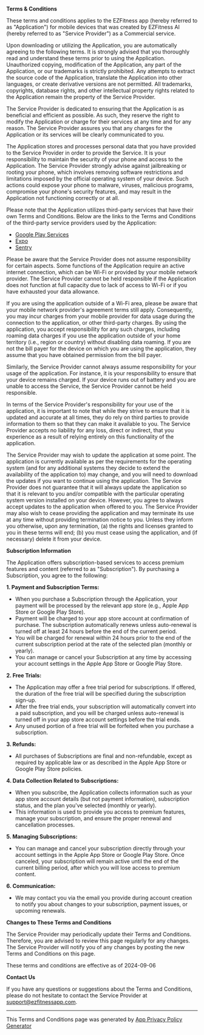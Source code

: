 **Terms & Conditions**  

These terms and conditions applies to the EZFitness app (hereby referred to as "Application") for mobile devices that was created by EZFitness AI (hereby referred to as "Service Provider") as a Commercial service.

Upon downloading or utilizing the Application, you are automatically agreeing to the following terms. It is strongly advised that you thoroughly read and understand these terms prior to using the Application. Unauthorized copying, modification of the Application, any part of the Application, or our trademarks is strictly prohibited. Any attempts to extract the source code of the Application, translate the Application into other languages, or create derivative versions are not permitted. All trademarks, copyrights, database rights, and other intellectual property rights related to the Application remain the property of the Service Provider.

The Service Provider is dedicated to ensuring that the Application is as beneficial and efficient as possible. As such, they reserve the right to modify the Application or charge for their services at any time and for any reason. The Service Provider assures you that any charges for the Application or its services will be clearly communicated to you.

The Application stores and processes personal data that you have provided to the Service Provider in order to provide the Service. It is your responsibility to maintain the security of your phone and access to the Application. The Service Provider strongly advise against jailbreaking or rooting your phone, which involves removing software restrictions and limitations imposed by the official operating system of your device. Such actions could expose your phone to malware, viruses, malicious programs, compromise your phone's security features, and may result in the Application not functioning correctly or at all.

Please note that the Application utilizes third-party services that have their own Terms and Conditions. Below are the links to the Terms and Conditions of the third-party service providers used by the Application:

*   [Google Play Services](https://policies.google.com/terms)
*   [Expo](https://expo.io/terms)
*   [Sentry](https://sentry.io/terms/)

Please be aware that the Service Provider does not assume responsibility for certain aspects. Some functions of the Application require an active internet connection, which can be Wi-Fi or provided by your mobile network provider. The Service Provider cannot be held responsible if the Application does not function at full capacity due to lack of access to Wi-Fi or if you have exhausted your data allowance.

If you are using the application outside of a Wi-Fi area, please be aware that your mobile network provider's agreement terms still apply. Consequently, you may incur charges from your mobile provider for data usage during the connection to the application, or other third-party charges. By using the application, you accept responsibility for any such charges, including roaming data charges if you use the application outside of your home territory (i.e., region or country) without disabling data roaming. If you are not the bill payer for the device on which you are using the application, they assume that you have obtained permission from the bill payer.

Similarly, the Service Provider cannot always assume responsibility for your usage of the application. For instance, it is your responsibility to ensure that your device remains charged. If your device runs out of battery and you are unable to access the Service, the Service Provider cannot be held responsible.

In terms of the Service Provider's responsibility for your use of the application, it is important to note that while they strive to ensure that it is updated and accurate at all times, they do rely on third parties to provide information to them so that they can make it available to you. The Service Provider accepts no liability for any loss, direct or indirect, that you experience as a result of relying entirely on this functionality of the application.

The Service Provider may wish to update the application at some point. The application is currently available as per the requirements for the operating system (and for any additional systems they decide to extend the availability of the application to) may change, and you will need to download the updates if you want to continue using the application. The Service Provider does not guarantee that it will always update the application so that it is relevant to you and/or compatible with the particular operating system version installed on your device. However, you agree to always accept updates to the application when offered to you. The Service Provider may also wish to cease providing the application and may terminate its use at any time without providing termination notice to you. Unless they inform you otherwise, upon any termination, (a) the rights and licenses granted to you in these terms will end; (b) you must cease using the application, and (if necessary) delete it from your device.

**Subscription Information**

The Application offers subscription-based services to access premium features and content (referred to as "Subscription"). By purchasing a Subscription, you agree to the following:

**1. Payment and Subscription Terms:**
- When you purchase a Subscription through the Application, your payment will be processed by the relevant app store (e.g., Apple App Store or Google Play Store).
- Payment will be charged to your app store account at confirmation of purchase. The subscription automatically renews unless auto-renewal is turned off at least 24 hours before the end of the current period.
- You will be charged for renewal within 24 hours prior to the end of the current subscription period at the rate of the selected plan (monthly or yearly).
- You can manage or cancel your Subscription at any time by accessing your account settings in the Apple App Store or Google Play Store.

**2. Free Trials:**
- The Application may offer a free trial period for subscriptions. If offered, the duration of the free trial will be specified during the subscription sign-up.
- After the free trial ends, your subscription will automatically convert into a paid subscription, and you will be charged unless auto-renewal is turned off in your app store account settings before the trial ends.
- Any unused portion of a free trial will be forfeited when you purchase a subscription.

**3. Refunds:**
- All purchases of Subscriptions are final and non-refundable, except as required by applicable law or as described in the Apple App Store or Google Play Store policies.

**4. Data Collection Related to Subscriptions:**
- When you subscribe, the Application collects information such as your app store account details (but not payment information), subscription status, and the plan you've selected (monthly or yearly).
- This information is used to provide you access to premium features, manage your subscription, and ensure the proper renewal and cancellation processes.

**5. Managing Subscriptions:**
- You can manage and cancel your subscription directly through your account settings in the Apple App Store or Google Play Store. Once canceled, your subscription will remain active until the end of the current billing period, after which you will lose access to premium content.

**6. Communication:**
- We may contact you via the email you provide during account creation to notify you about changes to your subscription, payment issues, or upcoming renewals.



**Changes to These Terms and Conditions**

The Service Provider may periodically update their Terms and Conditions. Therefore, you are advised to review this page regularly for any changes. The Service Provider will notify you of any changes by posting the new Terms and Conditions on this page.

These terms and conditions are effective as of 2024-09-06

**Contact Us**

If you have any questions or suggestions about the Terms and Conditions, please do not hesitate to contact the Service Provider at support@ezfitnessapp.com.

* * *

This Terms and Conditions page was generated by [App Privacy Policy Generator](https://app-privacy-policy-generator.nisrulz.com/)

